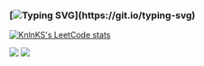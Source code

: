 ### [![Typing SVG](https://readme-typing-svg.herokuapp.com?font=Fira+Code&duration=3000&pause=1000&color=15C828&width=435&lines=Hi%2C+i'm+a+C%2FC%2B%2B+developer...)](https://git.io/typing-svg)


[![KnlnKS's LeetCode stats](https://leetcode-stats-six.vercel.app/api?username=droysky&theme=dark)](https://github.com/KnlnKS/leetcode-stats)


![](https://github-profile-summary-cards.vercel.app/api/cards/stats?username=droysky&theme=solarized_dark)
![](https://github-profile-summary-cards.vercel.app/api/cards/most-commit-language?username=droysky&theme=solarized_dark)
